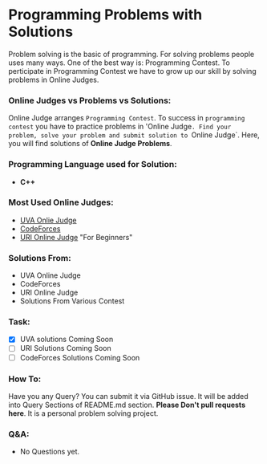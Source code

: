 # Programming Problems with Solutions
Problem solving is the basic of programming. For solving problems people uses many ways. One of the best way is: Programming Contest. To perticipate in Programming Contest we have to grow up our skill by solving problems in Online Judges.

### Online Judges vs Problems vs Solutions:
Online Judge arranges `Programming Contest`. To success in `programming contest` you have to practice problems in 'Online Judge`. Find your problem, solve your problem and submit solution to `Online Judge`. Here, you will find solutions of **Online Judge Problems**.

### Programming Language used for Solution:
- **C++**

### Most Used Online Judges:
- [UVA Onlie Judge](https://onlinejudge.org)
- [CodeForces](https://codeforces.com)
- [URI Online Judge](https://www.urionlinejudge.com.br/judge/en/login) "For Beginners"

### Solutions From:
- UVA Online Judge
- CodeForces
- URI Online Judge
- Solutions From Various Contest

### Task:
- [x] UVA solutions Coming Soon
- [ ] URI Solutions Coming Soon
- [ ] CodeForces Solutions Coming Soon

### How To:
Have you any Query? You can submit it via GitHub issue. It will be added into Query Sections of README.md section. **Please Don't pull requests here**. It is a personal problem solving project.

### Q&A:
- No Questions yet.